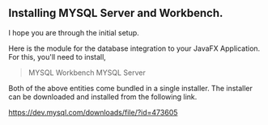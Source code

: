 
## Installing MYSQL Server and Workbench.

I hope you are through the initial setup.

Here is the module for the database integration to your JavaFX Application.
For this, you'll need to install,
>MYSQL Workbench
>MYSQL Server

Both of the above entities come bundled in a single installer.
The installer can be downloaded and installed from the following link.

https://dev.mysql.com/downloads/file/?id=473605
